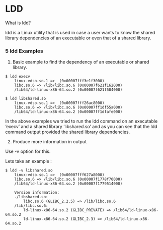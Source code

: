 # LDD

What is ldd?

ldd is a Linux utility that is used in case a user wants to know the shared library dependencies of an executable or even that of a shared library.


### 5 ldd Examples

1. Basic example to find the dependency of an executable or shared library.
```
$ ldd execv
	linux-vdso.so.1 =>  (0x00007fff3e1f3000)
	libc.so.6 => /lib/libc.so.6 (0x00007f621f162000)
	/lib64/ld-linux-x86-64.so.2 (0x00007f621f504000)
```
```
$ ldd libshared.so
	linux-vdso.so.1 =>  (0x00007fff26ac8000)
	libc.so.6 => /lib/libc.so.6 (0x00007ff1df55a000)
	/lib64/ld-linux-x86-64.so.2 (0x00007ff1dfafe000)
```

In the above examples we tried to run the ldd command on an executable ‘execv’ and a shared library ‘libshared.so’ and as you can see that the ldd command output provided the shared library dependencies.

2. Produce more information in output

Use -v option for this.

Lets take an example :
```
$ ldd -v libshared.so
	linux-vdso.so.1 =>  (0x00007fff627a8000)
	libc.so.6 => /lib/libc.so.6 (0x00007f1778f70000)
	/lib64/ld-linux-x86-64.so.2 (0x00007f1779514000)

	Version information:
	./libshared.so:
		libc.so.6 (GLIBC_2.2.5) => /lib/libc.so.6
	/lib/libc.so.6:
		ld-linux-x86-64.so.2 (GLIBC_PRIVATE) => /lib64/ld-linux-x86-64.so.2
		ld-linux-x86-64.so.2 (GLIBC_2.3) => /lib64/ld-linux-x86-64.so.2
```
